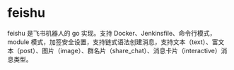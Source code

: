 # feishu
feishu 是飞书机器人的 go 实现。支持 Docker、Jenkinsfile、命令行模式，module 模式，加签安全设置，支持链式语法创建消息，支持文本（text）、富文本（post）、图片（image）、群名片（share_chat）、消息卡片（interactive）消息类型。
